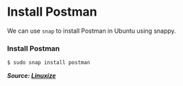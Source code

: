 # Install Postman

We can use `snap` to install Postman in Ubuntu using snappy.

### Install Postman

```bash
$ sudo snap install postman
```

**_Source: [Linuxize](https://linuxize.com/post/how-to-install-postman-on-ubuntu-20-04/)_**

